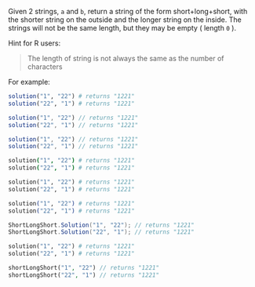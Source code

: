 Given 2 strings, `a` and `b`, return a string of the form short+long+short, with the shorter string on the outside
and the longer string on the inside. The strings will not be the same length, but they may be empty ( length `0` ).

Hint for R users:
<blockquote>The length of string is not always the same as the number of characters</blockquote>

For example:

```r
solution("1", "22") # returns "1221"
solution("22", "1") # returns "1221"
```

```javascript
solution("1", "22") // returns "1221"
solution("22", "1") // returns "1221"
```

```typescript
solution("1", "22") // returns "1221"
solution("22", "1") // returns "1221"
```

```coffeescript
solution("1", "22") # returns "1221"
solution("22", "1") # returns "1221"
```

```ruby
solution("1", "22") # returns "1221"
solution("22", "1") # returns "1221"
```

```elixir
solution("1", "22") # returns "1221"
solution("22", "1") # returns "1221"
```

```csharp
ShortLongShort.Solution("1", "22"); // returns "1221"
ShortLongShort.Solution("22", "1"); // returns "1221"
```

```python
solution("1", "22") # returns "1221"
solution("22", "1") # returns "1221"
```

```php
shortLongShort("1", "22") // returns "1221"
shortLongShort("22", "1") // returns "1221"
```